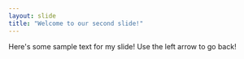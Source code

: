 ```yaml
---
layout: slide
title: "Welcome to our second slide!"
---
```

Here's some sample text for my slide!
Use the left arrow to go back!
